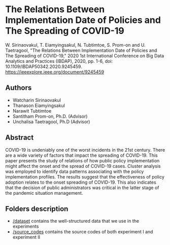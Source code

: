 # The Relations Between Implementation Date of Policies and The Spreading of COVID-19

W. Sirinaovakul, T. Eiamyingsakul, N. Tubtimtoe, S. Prom-on and U. Taetragool, "The Relations Between Implementation Date of Policies and The Spreading of COVID-19," 2020 1st International Conference on Big Data Analytics and Practices (IBDAP), 2020, pp. 1-6, doi: 10.1109/IBDAP50342.2020.9245459.
https://ieeexplore.ieee.org/document/9245459

## Authors
- Watcharin Sirinaovakul
- Thanason Eiamyingsakul
- Narawit Tubtimtoe
- Santitham Prom-on, Ph.D. (Advisor)
- Unchalisa Taetragool, Ph.D (Advisor)

## Abstract
COVID-19 is undeniably one of the worst incidents in the 21st century. There are a wide variety of factors that impact the spreading of COVID-19. This paper presents the study of relations of how public policy implementation might affect the onset and the spread of COVID-19 cases. Cluster analysis was employed to identify data patterns associating with the policy implementation profiles. The results suggest that the effectiveness of policy adoption relates to the onset spreading of COVID-19. This also indicates that the decision of public administrators was critical in the latter stage of the pandemic situation management.

## Folders description
- <a href="/dataset">/dataset</a> contains the well-structured data that we use in the experiments
- <a href="/source_codes">/source_codes</a> contains the source codes of both experiment I and experiment II
